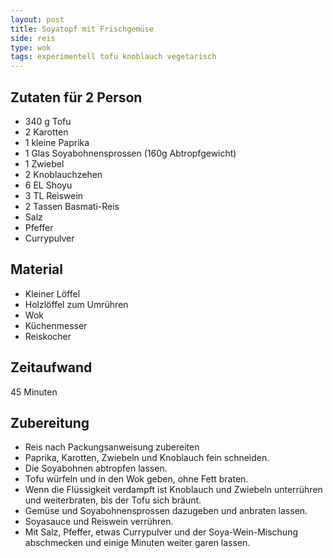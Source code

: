 ```yaml
---
layout: post
title: Soyatopf mit Frischgemüse
side: reis
type: wok
tags: experimentell tofu knoblauch vegetarisch
---
```

## Zutaten für 2 Person
*  340 g Tofu
* 2 Karotten
* 1 kleine Paprika
* 1 Glas Soyabohnensprossen (160g Abtropfgewicht)
* 1 Zwiebel
* 2 Knoblauchzehen
* 6 EL Shoyu
* 3 TL Reiswein
* 2 Tassen Basmati-Reis
* Salz
* Pfeffer
* Currypulver

## Material
* Kleiner Löffel
* Holzlöffel zum Umrühren
* Wok
* Küchenmesser
* Reiskocher

## Zeitaufwand
45 Minuten

## Zubereitung
* Reis nach Packungsanweisung zubereiten
* Paprika, Karotten, Zwiebeln und Knoblauch fein schneiden.
* Die Soyabohnen abtropfen lassen.
* Tofu würfeln und in den Wok geben, ohne Fett braten.
* Wenn die Flüssigkeit verdampft ist Knoblauch und Zwiebeln unterrühren und weiterbraten, bis der Tofu sich bräunt.
* Gemüse und Soyabohnensprossen dazugeben und anbraten lassen.
* Soyasauce und Reiswein verrühren.
* Mit Salz, Pfeffer, etwas Currypulver und der Soya-Wein-Mischung
  abschmecken und einige Minuten weiter garen lassen.
